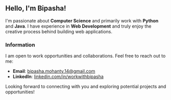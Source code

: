 ## Hello, I'm Bipasha!


I'm passionate about **Computer Science** and primarily work with **Python** and **Java**. I have experience in **Web Development** and truly enjoy the creative process behind building web applications.

### Information
I am open to work opportunities and collaborations. Feel free to reach out to me:

- **Email**: [bipasha.mohanty.14@gmail.com](mailto:bipasha.mohanty.work@gmail.com)
- **LinkedIn**: [linkedin.com/in/workwithbipasha](https://www.linkedin.com/in/contactbipasha) 

Looking forward to connecting with you and exploring potential projects and opportunities!
